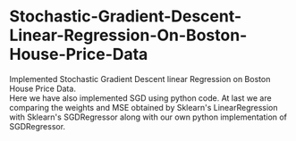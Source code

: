 # Stochastic-Gradient-Descent-Linear-Regression-On-Boston-House-Price-Data
Implemented Stochastic Gradient Descent linear Regression on Boston House Price Data.<br> Here we have also implemented SGD using python code. At last we are comparing the weights and MSE obtained by Sklearn's LinearRegression with Sklearn's SGDRegressor along with our own python implementation of SGDRegressor.
